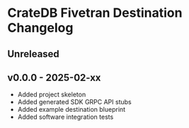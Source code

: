 # CrateDB Fivetran Destination Changelog


## Unreleased

## v0.0.0 - 2025-02-xx
- Added project skeleton
- Added generated SDK GRPC API stubs
- Added example destination blueprint
- Added software integration tests
